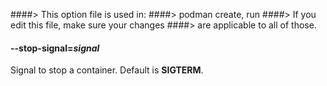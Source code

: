 ####> This option file is used in:
####>   podman create, run
####> If you edit this file, make sure your changes
####> are applicable to all of those.
#### **--stop-signal**=*signal*

Signal to stop a container. Default is **SIGTERM**.
